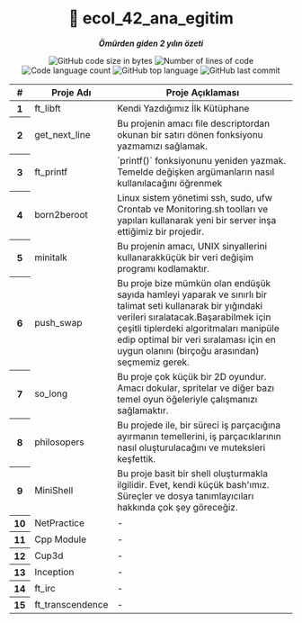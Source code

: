 <h1 align="center">
	📖 ecol_42_ana_egitim
</h1>

<p align="center">
	<b><i>Ömürden giden 2 yılın özeti</i></b><br>
</p>

<p align="center">
	<img alt="GitHub code size in bytes" src="https://img.shields.io/github/languages/code-size/ozermuharrem/ecol_42_ana_egitim?color=lightblue" />
	<img alt="Number of lines of code" src="https://img.shields.io/tokei/lines/github/ozermuharrem/ecol_42_ana_egitim?color=critical" />
	<img alt="Code language count" src="https://img.shields.io/github/languages/count/ozermuharrem/ecol_42_ana_egitim?color=yellow" />
	<img alt="GitHub top language" src="https://img.shields.io/github/languages/top/ozermuharrem/ecol_42_ana_egitim?color=blue" />
	<img alt="GitHub last commit" src="https://img.shields.io/github/last-commit/ozermuharrem/ecol_42_ana_egitim?color=green" />
</p>

<table class="table">
  <thead>
    <tr>
      <th scope="col">#</th>
      <th scope="col">Proje Adı</th>
      <th scope="col">Proje Açıklaması</th>
    </tr>
  </thead>
  <tbody>
    <tr>
      <th scope="row">1</th>
      <td>ft_libft</td>
      <td>Kendi Yazdığımız İlk Kütüphane</td>
    </tr>
    <tr>
      <th scope="row">2</th>
      <td>get_next_line</td>
      <td>Bu projenin amacı file descriptordan okunan bir satırı dönen fonksiyonu yazmamızı sağlamak.</td>
    </tr>
    <tr>
      <th scope="row">3</th>
      <td>ft_printf</td>
      <td>`printf()` fonksiyonunu yeniden yazmak. Temelde değişken argümanların nasıl kullanılacağını öğrenmek</td>
    </tr>
        <tr>
      <th scope="row">4</th>
      <td>born2beroot</td>
      <td>Linux sistem yönetimi ssh, sudo, ufw Crontab ve Monitoring.sh toolları ve yapıları kullanarak yeni bir server inşa ettiğimiz bir projedir. </td>
    </tr>
        <tr>
      <th scope="row">5</th>
      <td>minitalk</td>
      <td>Bu projenin amacı, UNIX sinyallerini kullanarakküçük bir veri değişim programı kodlamaktır. </td>
    </tr>
        <tr>
      <th scope="row">6</th>
      <td>push_swap</td>
      <td>Bu proje bize mümkün olan endüşük sayıda hamleyi yaparak ve sınırlı bir talimat seti kullanarak bir yığındaki verileri sıralatacak.Başarabilmek için çeşitli tiplerdeki  algoritmaları manipüle edip optimal bir veri sıralaması için en uygun olanını (birçoğu arasından) seçmemiz gerek.</td>
    </tr>
      <tr>
      <th scope="row">7</th>
      <td>so_long</td>
      <td>Bu proje çok küçük bir 2D oyundur. Amacı dokular, spritelar ve diğer bazı temel oyun öğeleriyle çalışmanızı sağlamaktır.</td>
    </tr>
      <tr>
      <th scope="row">8</th>
      <td>philosopers</td>
      <td>Bu projede ile, bir süreci iş parçacığına ayırmanın temellerini, iş parçacıklarının nasıl oluşturulacağını ve muteksleri keşfettik.</td>
    </tr>
        <tr>
      <th scope="row">9</th>
      <td>MiniShell</td>
      <td>Bu proje basit bir shell oluşturmakla ilgilidir. Evet, kendi küçük bash'ımız. Süreçler ve dosya tanımlayıcıları hakkında çok şey göreceğiz.</td>
    </tr>
        <tr>
      <th scope="row">10</th>
      <td>NetPractice</td>
      <td>-</td>
    </tr>
        <tr>
      <th scope="row">11</th>
      <td>Cpp Module</td>
      <td>-</td>
    </tr>
        <tr>
      <th scope="row">12</th>
      <td>Cup3d</td>
      <td>-</td>
    </tr>
    <tr>
      <th scope="row">13</th>
      <td>Inception</td>
      <td>-</td>
    </tr>
    <tr>
      <th scope="row">14</th>
      <td>ft_irc</td>
      <td>-</td>
    </tr>
    <tr>
      <th scope="row">15</th>
      <td>ft_transcendence</td>
      <td>-</td>
    </tr>
  </tbody>
</table>